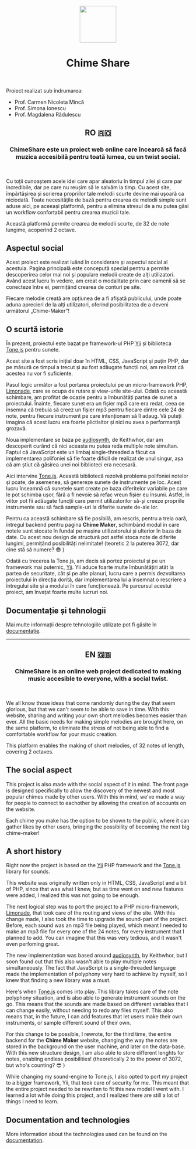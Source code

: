 <p align="center">
    <a href="https://chime-share.com" target="_blank">
        <img src="https://chime-share.com/frontend/web/img/logo-white.png" height="100px">
    </a>
    <h1 align="center">Chime Share</h1>
    <br>
</p>

Proiect realizat sub îndrumarea:
* Prof. Carmen Nicoleta Mincă
* Prof. Simona Ionescu
* Prof. Magdalena Rădulescu

<h2 align="center">RO 🇷🇴</h2>
<h3 align="center">ChimeShare este un proiect web online care încearcă să facă muzica accesibilă pentru toată lumea, cu un twist social.</h3>
<br>

<p>Cu toții cunoaștem acele idei care apar aleatoriu în timpul zilei și care par incredibile, dar pe care nu reușim să le salvăm la timp. Cu acest site,
împărtășirea și scrierea propriilor tale melodii scurte devine mai ușoară ca niciodată. Toate necesitățile de bază pentru crearea de melodii simple sunt
aduse aici, pe aceeași platformă, pentru a elimina stresul de a nu putea găsi un workflow confortabil pentru crearea muzicii tale.</p>
    
<p>Această platformă permite crearea de melodii scurte, de 32 de note lungime, acoperind 2 octave.</p>
    
<h2>Aspectul social</h2>
    
<p>Acest proiect este realizat luând în considerare și aspectul social al acestuia. Pagina principală este concepută special pentru a permite descoperirea celor mai noi și populare 
melodii create de alți utilizatori. Având acest lucru în vedere, am creat o modalitate prin care oamenii să se conecteze între ei, permițând crearea de conturi pe site.
<!--Acest lucru ne oferă, de asemenea, posibilitatea de a urmări creatorii preferați pe platformă.--></p>

<p>Fiecare melodie creată are opțiunea de a fi afișată publicului, unde poate aduna aprecieri de la alți utilizatori, oferind posibilitatea de a deveni următorul
„Chime-Maker”!</p>

<h2>O scurtă istorie</h2>

<p id="aici">În prezent, proiectul este bazat pe framework-ul PHP <a href="https://www.yiiframework.com/" target="_blank">Yii</a> și
biblioteca <a href="https://tonejs.github.io/" target="_blank">Tone.js</a> pentru sunete.</p>    

<p>Acest site a fost scris inițial doar în HTML, CSS, JavaScript și puțin PHP, dar pe măsură ce timpul a trecut și au fost
adăugate funcții noi, am realizat că acestea nu vor fi suficiente.</p>

<p>Pasul logic următor a fost portarea proiectului pe un micro-framework PHP, <a href="http://limonade-php.github.io/" target="_blank">Limonade</a>, care
se ocupa de rutare și view-urile site-ului. Odată cu această schimbare, am profitat de ocazie pentru a îmbunătăți partea de sunet a proiectului. Înainte,
fiecare sunet era un fișier mp3 care era redat, ceea ce însemna că trebuia să creez un fișier mp3 pentru fiecare dintre cele 24 de note, pentru fiecare
instrument pe care intenționam să îl adaug. Vă puteți imagina că acest lucru era foarte plictisitor și nici nu avea o performanță grozavă.</p>

<p>Noua implementare se baza pe <a href="https://github.com/keithwhor/audiosynth" target="_blank">audiosynth</a>, de Keithwhor, dar am descoperit curând
că nici aceasta nu putea reda multiple note simultan. Faptul că JavaScript este un limbaj single-threaded a făcut ca implementarea
polifoniei să fie foarte dificil de realizat de unul singur, așa că am știut că găsirea unei noi biblioteci era necesară.</p>

<p>Aici intervine <a href="https://tonejs.github.io/" target="_blank">Tone.js</a>. Această bibliotecă rezolvă problema polifoniei notelor
și poate, de asemenea, să genereze sunete de instrumente pe loc. Acest lucru înseamnă că sunetele sunt create pe baza diferitelor variabile pe care le pot schimba ușor,
fără a fi nevoie să refac vreun fișier eu însumi. Astfel, în viitor pot fii adăugate funcții care permit utilizatorilor să-și creeze propriile
instrumente sau să facă sample-uri la diferite sunete de-ale lor.</p>

<p>Pentru ca această schimbare să fie posibilă, am rescris, pentru a treia oară, întregul backend pentru pagina <b>Chime Maker</b>, schimbând modul în care notele sunt
stocate în fundal pe mașina utilizatorului și ulterior în baza de date. Cu acest nou design de structură pot astfel stoca note de diferite lungimi,
permițând posibilități nelimitate! (teoretic 2 la puterea 3072, dar cine stă să numere? 😎 )</p>

<p>Odată cu trecerea la Tone.js, am decis să portez proiectul și pe un framework mai puternic, <a href="https://www.yiiframework.com/" target="_blank">Yii</a>. Yii aduce foarte multe îmbunătățiri atât la partea de securitate,
cât și pe alte planuri, lucru care a permis dezvoltarea proiectului în direcția dorită, dar 
implementarea lui a însemnat o rescriere a întregului site și a modului în care funcționează. Pe parcursul acestui proiect, am învațat foarte multe lucruri noi.</p>

<h2>Documentație și tehnologii</h2>

<p>Mai multe informații despre tehnologiile utilizate pot fi găsite în 
<a href="https://github.com/AndreicuD/ChimeShare/blob/main/docs/documentation.md" target="_blank">documentație</a>.</p>

------------------------------

<h2 align="center">EN 🇬🇧</h2>
<h3 align="center">ChimeShare is an online web project dedicated to making music accesible to everyone, with a social twist. </h3>
<br>

<p>We all know those ideas that come randomly during the day that seem glorious, but that we can't seem to be able to save in time. With this website, sharing and writing
your own short melodies becomes easier than ever. All the basic needs for making simple melodies are brought here, on the same platform, to eliminate the stress of not 
being able to find a comfortable workflow for your music creation. </p>

<p>This platform enables the making of short melodies, of 32 notes of length, covering 2 octaves.</p>

<h2>The social aspect</h2>

<p>This project is also made with the social aspect of it in mind. The front page is designed specifically to allow the discovery of the newest and most popular 
chimes made by other users. With this in mind, we've made a way for people to connect to eachother by allowing the creation of accounts on the website. 
<!--This also enables the possibility of following your favourite creators on the platform.--></p>

<p>Each chime you make has the option to be shown to the public, where it can gather likes by other users, bringing the possibility of becoming the next big chime-maker!</p>

<h2>A short history</h2>

<p>Right now the project is based on the <a href="https://www.yiiframework.com/" target="_blank">Yii</a> PHP framework and
the <a href="https://tonejs.github.io/" target="_blank">Tone.js</a> library for sounds.</p>    

<p>This website was originally written only in HTML, CSS, JavaScript and a bit of PHP, since that was what I knew, but as time went on and new features were added,
I realized this was not going to be enough.</p>

<p>The next logical step was to port the project to a PHP micro-framework, <a href="http://limonade-php.github.io/" target="_blank">Limonade</a>, that took care
of the routing and views of the site. With this change made, I also took the time to upgrade the sound-part of the project. Before, each sound was an mp3 file
being played, which meant I needed to make an mp3 file for every one of the 24 notes, for every instrument that I planned to add. You can imagine that this
was very tedious, and it wasn't even perfoming great.</p>

<p>The new implementation was based around <a href="https://github.com/keithwhor/audiosynth" target="_blank">audiosynth</a>, by Keithwhor, but I soon found out
that this also wasn't able to play multiple notes simultaneously. The fact that JavaScript is a single-threaded language made the implementation
of polyphony very hard to achieve by myself, so I knew that finding a new library was a must. </p>

<p>Here's when <a href="https://tonejs.github.io/" target="_blank">Tone.js</a> comes into play. This library takes care of the note polyphony situation,
and is also able to generate instrument sounds on the go. This means that the sounds are made based on different variables that I can change easily,
without needing to redo any files myself. This also means that, in the future, I can add features that let users make their own instruments, or sample
different sound of their own.</p>

<p>For this change to be possible, I rewrote, for the third time, the entire backend for the <b>Chime Maker</b> website, changing the way the notes are
stored in the background on the user machine, and later on the data-base. With this new structure design, I am also able to store different lenghts for
notes, enabling endless posibilities! (theoretically 2 to the power of 3072, but who's counting? 😎 )</p>

<p>While changing my sound-engine to Tone.js, I also opted to port my project to a bigger framework, Yii, that took care of security for me. This meant that the entire
project needed to be rewriten to fit this new model I went with. I learned a lot while doing this project, and I realized there are still a
lot of things I need to learn. </p>

<h2>Documentation and technologies</h2>

<p>More information about the technologies used can be found on 
the <a href="https://github.com/AndreicuD/ChimeShare/blob/main/docs/documentation.md" target="_blank">documentation</a>.</p>
